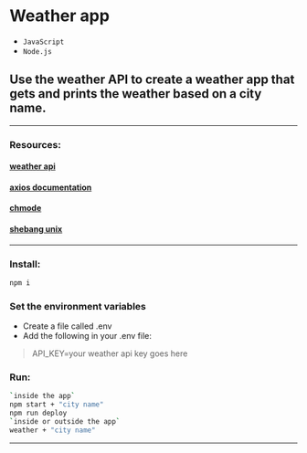 # Weather app
- `JavaScript` 
- `Node.js`
## Use the weather API to create a weather app that gets and prints the weather based on a city name.
---
### Resources:
#### [weather api](https://www.weatherapi.com/)
#### [axios documentation](https://www.npmjs.com/package/axios)
#### [chmode](https://www.computerhope.com/unix/uchmod.htm)
#### [shebang unix](https://wiki.ubuntuusers.de/Shebang_f%C3%BCr_Shellskripte/)
---
### Install:
```bash
npm i
```
### Set the environment variables
- Create a file called .env
- Add the following in your .env file:
> API_KEY=your weather api key goes here
### Run:
```bash
`inside the app`
npm start + "city name" 
npm run deploy
`inside or outside the app`
weather + "city name" 
```
---
